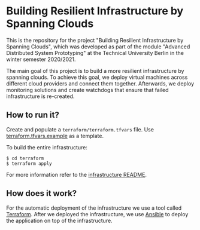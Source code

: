 # Building Resilient Infrastructure by Spanning Clouds
This is the repository for the project "Building Resilient Infrastructure by Spanning Clouds", which was developed as part of the module "Advanced Distributed System Prototyping" at the Technical University Berlin in the winter semester 2020/2021.

The main goal of this project is to build a more resilient infrastructure by spanning
clouds. To achieve this goal, we deploy virtual machines across different cloud providers and connect them together. Afterwards, we deploy monitoring solutions and create watchdogs that ensure that failed infrastructure is re-created.

## How to run it?

Create and populate a ``terraform/terraform.tfvars`` file. Use 
[terraform.tfvars.example](terraform/terraform.tfvars.example) as a template. 

To build the entire infrastructure:
```
$ cd terraform 
$ terraform apply
```

For more information refer to the [infrastructure README](terraform/README.md).

## How does it work?
For the automatic deployment of the infrastructure we use a tool called [Terraform](https://www.terraform.io/). 
After we deployed the infrastructure, we use [Ansible](https://www.ansible.com/) to deploy the application on top 
of the infrastructure.